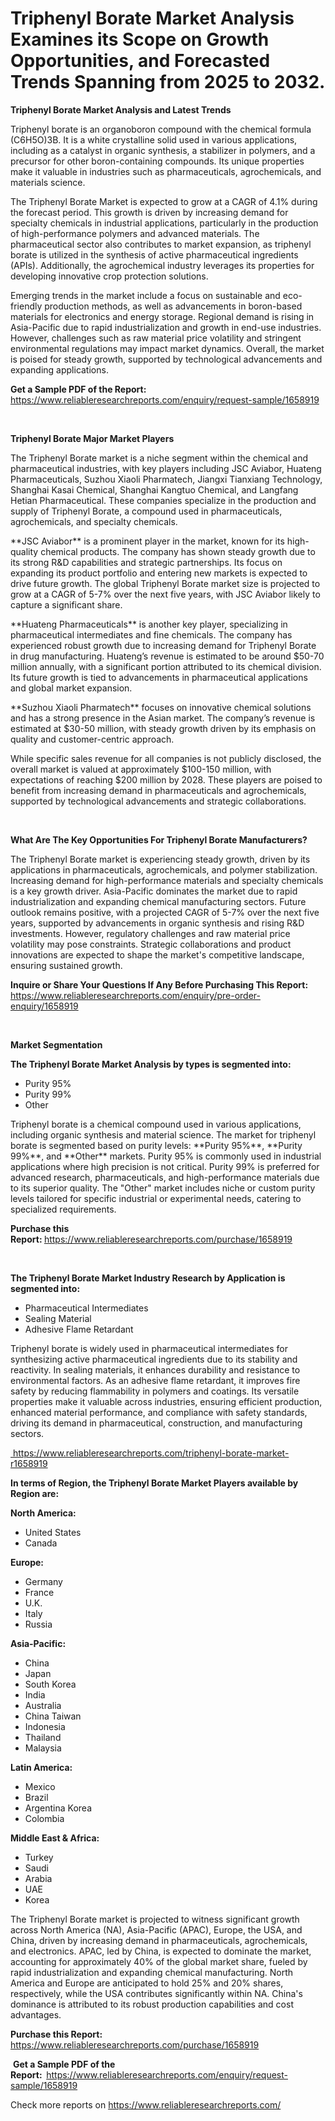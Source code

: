 <p><h1>Triphenyl Borate Market Analysis Examines its Scope on Growth Opportunities, and Forecasted Trends Spanning from 2025 to 2032.</h1></p><p><strong>Triphenyl Borate Market Analysis and Latest Trends</strong></p>
<p><p>Triphenyl borate is an organoboron compound with the chemical formula (C6H5O)3B. It is a white crystalline solid used in various applications, including as a catalyst in organic synthesis, a stabilizer in polymers, and a precursor for other boron-containing compounds. Its unique properties make it valuable in industries such as pharmaceuticals, agrochemicals, and materials science.</p><p>The Triphenyl Borate Market is expected to grow at a CAGR of 4.1% during the forecast period. This growth is driven by increasing demand for specialty chemicals in industrial applications, particularly in the production of high-performance polymers and advanced materials. The pharmaceutical sector also contributes to market expansion, as triphenyl borate is utilized in the synthesis of active pharmaceutical ingredients (APIs). Additionally, the agrochemical industry leverages its properties for developing innovative crop protection solutions.</p><p>Emerging trends in the market include a focus on sustainable and eco-friendly production methods, as well as advancements in boron-based materials for electronics and energy storage. Regional demand is rising in Asia-Pacific due to rapid industrialization and growth in end-use industries. However, challenges such as raw material price volatility and stringent environmental regulations may impact market dynamics. Overall, the market is poised for steady growth, supported by technological advancements and expanding applications.</p></p>
<p><strong>Get a Sample PDF of the Report:&nbsp;</strong> <a href="https://www.reliableresearchreports.com/enquiry/request-sample/1658919?utm_campaign=2116&utm_medium=2&utm_source=Github&utm_content=ia&utm_term=26012025&utm_id=triphenyl-borate">https://www.reliableresearchreports.com/enquiry/request-sample/1658919</a></p>
<p>&nbsp;</p>
<p><strong>Triphenyl Borate Major Market Players</strong></p>
<p><p>The Triphenyl Borate market is a niche segment within the chemical and pharmaceutical industries, with key players including JSC Aviabor, Huateng Pharmaceuticals, Suzhou Xiaoli Pharmatech, Jiangxi Tianxiang Technology, Shanghai Kasai Chemical, Shanghai Kangtuo Chemical, and Langfang Hetian Pharmaceutical. These companies specialize in the production and supply of Triphenyl Borate, a compound used in pharmaceuticals, agrochemicals, and specialty chemicals.</p><p>**JSC Aviabor** is a prominent player in the market, known for its high-quality chemical products. The company has shown steady growth due to its strong R&D capabilities and strategic partnerships. Its focus on expanding its product portfolio and entering new markets is expected to drive future growth. The global Triphenyl Borate market size is projected to grow at a CAGR of 5-7% over the next five years, with JSC Aviabor likely to capture a significant share.</p><p>**Huateng Pharmaceuticals** is another key player, specializing in pharmaceutical intermediates and fine chemicals. The company has experienced robust growth due to increasing demand for Triphenyl Borate in drug manufacturing. Huateng’s revenue is estimated to be around $50-70 million annually, with a significant portion attributed to its chemical division. Its future growth is tied to advancements in pharmaceutical applications and global market expansion.</p><p>**Suzhou Xiaoli Pharmatech** focuses on innovative chemical solutions and has a strong presence in the Asian market. The company’s revenue is estimated at $30-50 million, with steady growth driven by its emphasis on quality and customer-centric approach.</p><p>While specific sales revenue for all companies is not publicly disclosed, the overall market is valued at approximately $100-150 million, with expectations of reaching $200 million by 2028. These players are poised to benefit from increasing demand in pharmaceuticals and agrochemicals, supported by technological advancements and strategic collaborations.</p></p>
<p>&nbsp;</p>
<p><strong>What Are The Key Opportunities For Triphenyl Borate Manufacturers?</strong></p>
<p><p>The Triphenyl Borate market is experiencing steady growth, driven by its applications in pharmaceuticals, agrochemicals, and polymer stabilization. Increasing demand for high-performance materials and specialty chemicals is a key growth driver. Asia-Pacific dominates the market due to rapid industrialization and expanding chemical manufacturing sectors. Future outlook remains positive, with a projected CAGR of 5-7% over the next five years, supported by advancements in organic synthesis and rising R&D investments. However, regulatory challenges and raw material price volatility may pose constraints. Strategic collaborations and product innovations are expected to shape the market's competitive landscape, ensuring sustained growth.</p></p>
<p><strong>Inquire or Share Your Questions If Any Before Purchasing This Report:</strong> <a href="https://www.reliableresearchreports.com/enquiry/pre-order-enquiry/1658919?utm_campaign=2116&utm_medium=2&utm_source=Github&utm_content=ia&utm_term=26012025&utm_id=triphenyl-borate">https://www.reliableresearchreports.com/enquiry/pre-order-enquiry/1658919</a></p>
<p>&nbsp;</p>
<p><strong>Market Segmentation</strong></p>
<p><strong>The Triphenyl Borate Market Analysis by types is segmented into:</strong></p>
<p><ul><li>Purity 95%</li><li>Purity 99%</li><li>Other</li></ul></p>
<p><p>Triphenyl borate is a chemical compound used in various applications, including organic synthesis and material science. The market for triphenyl borate is segmented based on purity levels: **Purity 95%**, **Purity 99%**, and **Other** markets. Purity 95% is commonly used in industrial applications where high precision is not critical. Purity 99% is preferred for advanced research, pharmaceuticals, and high-performance materials due to its superior quality. The "Other" market includes niche or custom purity levels tailored for specific industrial or experimental needs, catering to specialized requirements.</p></p>
<p><strong>Purchase this Report:&nbsp;</strong><a href="https://www.reliableresearchreports.com/purchase/1658919?utm_campaign=2116&utm_medium=2&utm_source=Github&utm_content=ia&utm_term=26012025&utm_id=triphenyl-borate">https://www.reliableresearchreports.com/purchase/1658919</a></p>
<p>&nbsp;</p>
<p><strong>The Triphenyl Borate Market Industry Research by Application is segmented into:</strong></p>
<p><ul><li>Pharmaceutical Intermediates</li><li>Sealing Material</li><li>Adhesive Flame Retardant</li></ul></p>
<p><p>Triphenyl borate is widely used in pharmaceutical intermediates for synthesizing active pharmaceutical ingredients due to its stability and reactivity. In sealing materials, it enhances durability and resistance to environmental factors. As an adhesive flame retardant, it improves fire safety by reducing flammability in polymers and coatings. Its versatile properties make it valuable across industries, ensuring efficient production, enhanced material performance, and compliance with safety standards, driving its demand in pharmaceutical, construction, and manufacturing sectors.</p></p>
<p><a href="https://www.reliableresearchreports.com/triphenyl-borate-market-r1658919?utm_campaign=2116&utm_medium=2&utm_source=Github&utm_content=ia&utm_term=26012025&utm_id=triphenyl-borate">&nbsp;https://www.reliableresearchreports.com/triphenyl-borate-market-r1658919</a></p>
<p><strong>In terms of Region, the Triphenyl Borate Market Players available by Region are:</strong></p>
<p>
    <p> <strong> North America: </strong>
        <ul>
            <li>United States</li>
            <li>Canada</li>
        </ul>
        </p> 
    <p> <strong> Europe: </strong>
        <ul>
            <li>Germany</li>
            <li>France</li>
            <li>U.K.</li>
            <li>Italy</li>
            <li>Russia</li>
        </ul>
        </p> 
    <p> <strong> Asia-Pacific: </strong>
        <ul>
            <li>China</li>
            <li>Japan</li>
            <li>South Korea</li>
            <li>India</li>
            <li>Australia</li>
            <li>China Taiwan</li>
            <li>Indonesia</li>
            <li>Thailand</li>
            <li>Malaysia</li>
        </ul>
        </p> 
    <p> <strong> Latin America: </strong>
        <ul>
            <li>Mexico</li>
            <li>Brazil</li>
            <li>Argentina Korea</li>
            <li>Colombia</li>
        </ul>
        </p> 
    <p> <strong> Middle East & Africa: </strong>
        <ul>
            <li>Turkey</li>
            <li>Saudi</li>
            <li>Arabia</li>
            <li>UAE</li>
            <li>Korea</li>
        </ul>
    </p>
    </p>
<p><p>The Triphenyl Borate market is projected to witness significant growth across North America (NA), Asia-Pacific (APAC), Europe, the USA, and China, driven by increasing demand in pharmaceuticals, agrochemicals, and electronics. APAC, led by China, is expected to dominate the market, accounting for approximately 40% of the global market share, fueled by rapid industrialization and expanding chemical manufacturing. North America and Europe are anticipated to hold 25% and 20% shares, respectively, while the USA contributes significantly within NA. China's dominance is attributed to its robust production capabilities and cost advantages.</p></p>
<p><strong>Purchase this Report: </strong><a href="https://www.reliableresearchreports.com/purchase/1658919?utm_campaign=2116&utm_medium=2&utm_source=Github&utm_content=ia&utm_term=26012025&utm_id=triphenyl-borate">https://www.reliableresearchreports.com/purchase/1658919</a></p>
<p>&nbsp;<strong>Get a Sample PDF of the Report:&nbsp;&nbsp;</strong><a href="https://www.reliableresearchreports.com/enquiry/request-sample/1658919?utm_campaign=2116&utm_medium=2&utm_source=Github&utm_content=ia&utm_term=26012025&utm_id=triphenyl-borate">https://www.reliableresearchreports.com/enquiry/request-sample/1658919</a></p>
<p><strong></strong></p>
<p>Check more reports on <a href="https://www.reliableresearchreports.com/?utm_campaign=2116&utm_medium=2&utm_source=Github&utm_content=ia&utm_term=26012025&utm_id=triphenyl-borate">https://www.reliableresearchreports.com/</a></p>